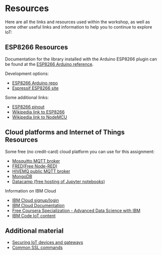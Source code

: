 # Resources

Here are all the links and resources used within the workshop, as well as some other useful links and information to help you to continue to explore IoT:

## ESP8266 Resources

Documentation for the library installed with the Arduino ESP8266 plugin can be found at the [ESP8266 Arduino reference](https://arduino-esp8266.readthedocs.io/en/2.7.2/).

Development options:

- [ESP8266 Arduino repo](https://github.com/esp8266/Arduino)
- [Espressif ESP8266 site](https://www.espressif.com/en/products/socs/esp8266/overview)

Some additional links:

- [ESP8266 pinout](https://circuits4you.com/2017/12/31/nodemcu-pinout/)
- [Wikipedia link to ESP8266](https://en.wikipedia.org/wiki/ESP8266)
- [Wikipedia link to NodeMCU](https://en.wikipedia.org/wiki/NodeMCU)

## Cloud platforms and Internet of Things Resources

Some free (no credit-card) cloud platform you can use for this assignment:

- [Mosquitto MQTT broker](https://mosquitto.org/)
- [FRED(Free Node-RED)](https://users.sensetecnic.com/app/services)
- [HIVEMQ public MQTT broker](https://www.hivemq.com/public-mqtt-broker/)
- [MongoDB](https://www.mongodb.com/)
- [Datacamp (free hosting of Jupyter notebooks)](https://app.datacamp.com)

Information on IBM Cloud
- [IBM Cloud signup/login](https://ibm.biz/BdZaRT)
- [IBM Cloud Documentation](https://cloud.ibm.com/docs)
- [Free Coursera Specialization - Advanced Data Science with IBM](https://www.coursera.org/specializations/advanced-data-science-ibm)
- [IBM Code IoT content](https://developer.ibm.com/technologies/iot/)

## Additional material

- [Securing IoT devices and gateways](https://www.ibm.com/developerworks/library/iot-trs-secure-iot-solutions1/index.html)
- [Common SSL commands](https://www.sslshopper.com/article-most-common-openssl-commands.html)
